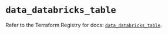 # `data_databricks_table`

Refer to the Terraform Registry for docs: [`data_databricks_table`](https://registry.terraform.io/providers/databricks/databricks/1.73.0/docs/data-sources/table).
